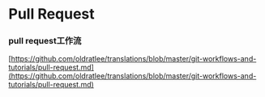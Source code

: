 # Pull Request
### pull request工作流
[https://github.com/oldratlee/translations/blob/master/git-workflows-and-tutorials/pull-request.md](https://github.com/oldratlee/translations/blob/master/git-workflows-and-tutorials/pull-request.md)

